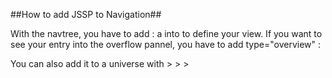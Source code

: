 ##How to add JSSP to Navigation##

With the navtree, you have to add : a <view> into <views> to define your view.
  If you want to see your entry into the overflow pannel, you have to add type="overview" :
<view img="nlui-icon-nms-task" jssp="cus:myJSSP" label="My Entry" name="cusMyEntry"
          type="overview"/>
          
  
  You can also add it to a universe with <universes> >  <universe> > <blockView> > <view img="nlui-icon-nms-task" label="My Entry" name="cusMyEntry"/>
